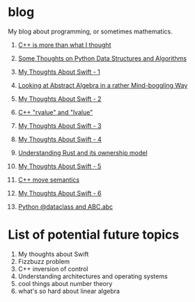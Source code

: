 # blog
My blog about programming, or sometimes mathematics. 

1. [C++ is more than what I thought](https://github.com/Skk-tj/blog/blob/main/c_plus_plus_is_more_than_what_i_thought.md)

2. [Some Thoughts on Python Data Structures and Algorithms](https://github.com/Skk-tj/blog/blob/main/some_thoughts_on_pytho.md)

3. [My Thoughts About Swift - 1](https://github.com/Skk-tj/blog/blob/main/my_thoughts_about_swift_1.md)

4. [Looking at Abstract Algebra in a rather Mind-boggling Way](https://github.com/Skk-tj/blog/blob/main/abstract_algebra.md)

5. [My Thoughts About Swift - 2](https://github.com/Skk-tj/blog/blob/main/my_thoughts_about_swift_2.md)

6. [C++ "rvalue" and "lvalue"](https://github.com/Skk-tj/blog/blob/main/c_plus_plus_rvalue_lvalue.md)

7. [My Thoughts About Swift - 3](https://github.com/Skk-tj/blog/blob/main/my_thoughts_about_swift_3.md)

8. [My Thoughts About Swift - 4](https://github.com/Skk-tj/blog/blob/main/my_thoughts_about_swift_4.md)

9. [Understanding Rust and its ownership model](https://github.com/Skk-tj/blog/blob/main/understand_rust_and_its_ownership_model.md)

10. [My Thoughts About Swift - 5](https://github.com/Skk-tj/blog/blob/main/my_thoughts_about_swift_5.md)

11. [C++ move semantics](https://github.com/Skk-tj/blog/blob/main/c_plus_plus_move_semantics.md)

12. [My Thoughts About Swift - 6](https://github.com/Skk-tj/blog/blob/main/my_thoughts_about_swift_6.md)

13. [Python @dataclass and ABC.abc](https://github.com/Skk-tj/blog/blob/main/python_dataclass_and_abcabc.md)

# List of potential future topics

1. My thoughts about Swift
2. Fizzbuzz problem
3. C++ inversion of control
4. Understanding architectures and operating systems
5. cool things about number theory
6. what's so hard about linear algebra